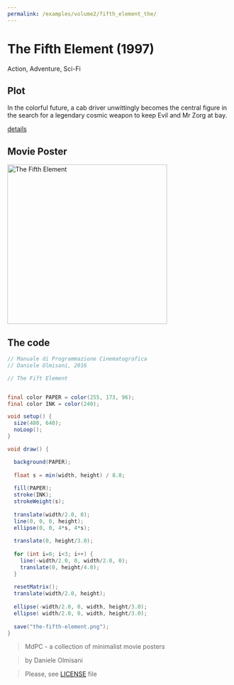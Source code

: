 ```yaml
---
permalink: /examples/volume2/fifth_element_the/
---
```

# The Fifth Element (1997)

Action, Adventure, Sci-Fi

## Plot
In the colorful future, a cab driver unwittingly becomes the central figure in the search for a legendary cosmic weapon to keep Evil and Mr Zorg at bay.

[details](https://www.imdb.com/title/tt0119116/)

## Movie Poster
<img src="the-fifth-element.png"  width="360px" title="The Fifth Element">


## The code
```java
// Manuale di Programmazione Cinematografica
// Daniele Olmisani, 2016

// The Fift Element


final color PAPER = color(255, 173, 96);
final color INK = color(240);

void setup() {
  size(480, 640);
  noLoop();
}

void draw() {

  background(PAPER);
  
  float s = min(width, height) / 8.0;
  
  fill(PAPER);
  stroke(INK);
  strokeWeight(s);
  
  translate(width/2.0, 0);
  line(0, 0, 0, height);
  ellipse(0, 0, 4*s, 4*s);
  
  translate(0, height/3.0);
  
  for (int i=0; i<3; i++) {
    line(-width/2.0, 0, width/2.0, 0);
    translate(0, height/4.0);
  }
  
  resetMatrix();
  translate(width/2.0, height);
  
  ellipse(-width/2.0, 0, width, height/3.0);
  ellipse( width/2.0, 0, width, height/3.0);
  
  save("the-fifth-element.png");
}
```

> MdPC - a collection of minimalist movie posters

> by Daniele Olmisani

> Please, see [LICENSE](../../../LICENSE) file
